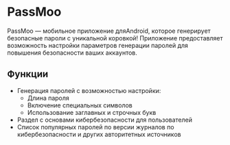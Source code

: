 # PassMoo

PassMoo — мобильное приложение дляAndroid, которое генерирует безопасные пароли с уникальной коровкой! Приложение предоставляет возможность настройки параметров генерации паролей для повышения безопасности ваших аккаунтов.

## Функции

- Генерация паролей с возможностью настройки:
  - Длина пароля
  - Включение специальных символов
  - Использование заглавных и строчных букв
- Раздел с основами кибербезопасности для пользователей
- Список популярных паролей по версии журналов по кибербезопасности и других авторитетных источников

